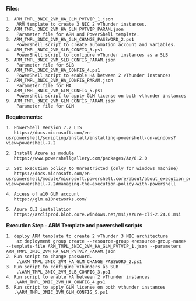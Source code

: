 **Files:**

    1. ARM_TMPL_3NIC_2VM_HA_GLM_PVTVIP_1.json
        ARM template to create 3 NIC 2 vThunder instances.
    2. ARM_TMPL_3NIC_2VM_HA_GLM_PVTVIP_PARAM.json
        Parameter file for ARM and PowerShell template.
    3. ARM_TMPL_3NIC_2VM_HA_GLM_CHANGE_PASSWORD_2.ps1
        Powershell script to create automation account and variables.
    4. ARM_TMPL_3NIC_2VM_SLB_CONFIG_3.ps1
        PowerShell script to configure vThunder instances as a SLB 
    5. ARM_TMPL_3NIC_2VM_SLB_CONFIG_PARAM.json
        Parameter file for SLB
    6. ARM_TMPL_3NIC_2VM_HA_CONFIG_4.ps1
        PowerShell script to enable HA between 2 vThunder instances
    7. ARM_TMPL_3NIC_2VM_HA_CONFIG_PARAM.json
        Parameter file for HA
    8. ARM_TMPL_3NIC_2VM_GLM_CONFIG_5.ps1
        Powershell script to apply GLM license on both vthunder instances
    9. ARM_TMPL_3NIC_2VM_GLM_CONFIG_PARAM.json
        Parameter file for GLM

**Requirements:**

    1. PowerShell Version 7.2 LTS
	   https://docs.microsoft.com/en-us/powershell/scripting/install/installing-powershell-on-windows?view=powershell-7.2
	
    2. Install Azure az module
	   https://www.powershellgallery.com/packages/Az/8.2.0
	   
    3. Set execution policy to Unrestricted (only for windows machine)
       https://docs.microsoft.com/en-us/powershell/module/microsoft.powershell.core/about/about_execution_policies?view=powershell-7.2#managing-the-execution-policy-with-powershell
    
	4. Access of a10 GLM account 
	   https://glm.a10networks.com/ 
	   
	5. Azure CLI installation
	   https://azcliprod.blob.core.windows.net/msi/azure-cli-2.24.0.msi

**Execution Step - ARM Template and powershell scripts**

    1. deploy ARM template to create 2 vThunder 3 NIC architecture
        az deployment group create --resource-group <resource-group-name> --template-file ARM_TMPL_3NIC_2VM_HA_GLM_PVTVIP_1.json --parameters ARM_TMPL_3NIC_2VM_HA_GLM_PVTVIP_PARAM.json
    2. Run script to change password.
        .\ARM_TMPL_3NIC_2VM_HA_GLM_CHANGE_PASSWORD_2.ps1
    3. Run script to configure vThunders as SLB
        .\ARM_TMPL_3NIC_2VM_SLB_CONFIG_3.ps1
    4. Run script to enable HA between 2 vThunder instances
       .\ARM_TMPL_3NIC_2VM_HA_CONFIG_4.ps1
    5. Run script to apply GLM license on both vthunder instances
       .\ARM_TMPL_3NIC_2VM_GLM_CONFIG_5.ps1
